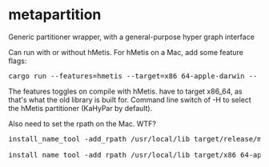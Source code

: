 # metapartition
Generic partitioner wrapper, with a general-purpose hyper graph interface


Can run with or without hMetis.  For hMetis on a Mac, add some feature flags:

<pre>
cargo run --features=hmetis --target=x86_64-apple-darwin -- -h benches/fs-save000.hgr -H
</pre>

The features toggles on compile with hMetis.  have to target x86_64, as that's
what the old library is built for.  Command line switch of -H to select the
hMetis partitioner (KaHyPar by default).

Also need to set the rpath on the Mac.  WTF?

<pre>
install_name_tool -add_rpath /usr/local/lib target/release/metapartition

install_name_tool -add_rpath /usr/local/lib target/x86_64-apple-darwin/release/metapartition
</pre>
